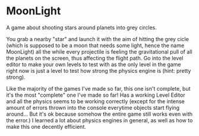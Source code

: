 # MoonLight
A game about shooting stars around planets into grey circles.

You grab a nearby "star" and launch it with the aim of hitting the grey cicle (which is supposed to be a moon that needs some light, hence the name MoonLight) all the while every projectile is feeling the gravitational pull of all the planets on the screen, thus affecting the flight path.
Go into the level editor to make your own levels to test with as the only level in the game right now is just a level to test how strong the physics engine is (hint: pretty strong).

Like the majority of the games I've made so far, this one isn't complete, but it's the most "complete" one I've made so far!
Has a working Level Editor and all the physics seems to be working correctly (except for the intense amount of errors thrown into the console everytime objects start flying around... But it's ok because somehow the entire game still works even with the error.)
I learned a lot about physics engines in general, as well as how to make this one decently efficient.
